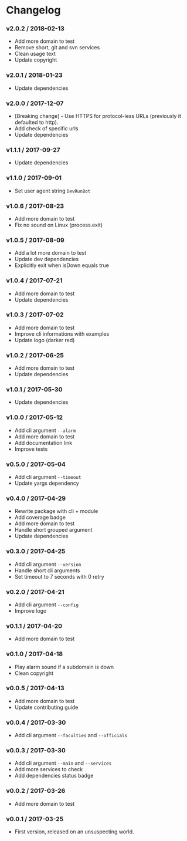 Changelog
=========

### v2.0.2 / 2018-02-13

  - Add more domain to test
  - Remove short, git and svn services
  - Clean usage text
  - Update copyright

### v2.0.1 / 2018-01-23

  - Update dependencies

### v2.0.0 / 2017-12-07

  - [Breaking change] - Use HTTPS for protocol-less URLs (previously it defaulted to http).
  - Add check of specific urls
  - Update dependencies

### v1.1.1 / 2017-09-27

  - Update dependencies

### v1.1.0 / 2017-09-01

  - Set user agent string `DevRunBot`

### v1.0.6 / 2017-08-23

  - Add more domain to test
  - Fix no sound on Linux (process.exit)

### v1.0.5 / 2017-08-09

  - Add a lot more domain to test
  - Update dev dependencies
  - Explicitly exit when isDown equals true

### v1.0.4 / 2017-07-21

  - Add more domain to test
  - Update dependencies

### v1.0.3 / 2017-07-02

  - Add more domain to test
  - Improve cli informations with examples
  - Update logo (darker red)

### v1.0.2 / 2017-06-25

  - Add more domain to test
  - Update dependencies

### v1.0.1 / 2017-05-30

  - Update dependencies

### v1.0.0 / 2017-05-12

  - Add cli argument ``--alarm``
  - Add more domain to test
  - Add documentation link
  - Improve tests

### v0.5.0 / 2017-05-04

  - Add cli argument ``--timeout``
  - Update yargs dependency

### v0.4.0 / 2017-04-29

  - Rewrite package with cli + module
  - Add coverage badge
  - Add more domain to test
  - Handle short grouped argument
  - Update dependencies

### v0.3.0 / 2017-04-25

  - Add cli argument ``--version``
  - Handle short cli arguments
  - Set timeout to 7 seconds with 0 retry

### v0.2.0 / 2017-04-21

  - Add cli argument ``--config``
  - Improve logo

### v0.1.1 / 2017-04-20

  - Add more domain to test

### v0.1.0 / 2017-04-18

  - Play alarm sound if a subdomain is down
  - Clean copyright

### v0.0.5 / 2017-04-13

  - Add more domain to test
  - Update contributing guide

### v0.0.4 / 2017-03-30

  - Add cli argument ``--faculties`` and ``--officials``

### v0.0.3 / 2017-03-30

  - Add cli argument ``--main`` and ``--services``
  - Add more services to check
  - Add dependencies status badge

### v0.0.2 / 2017-03-26

  - Add more domain to test

### v0.0.1 / 2017-03-25

  - First version, released on an unsuspecting world.
